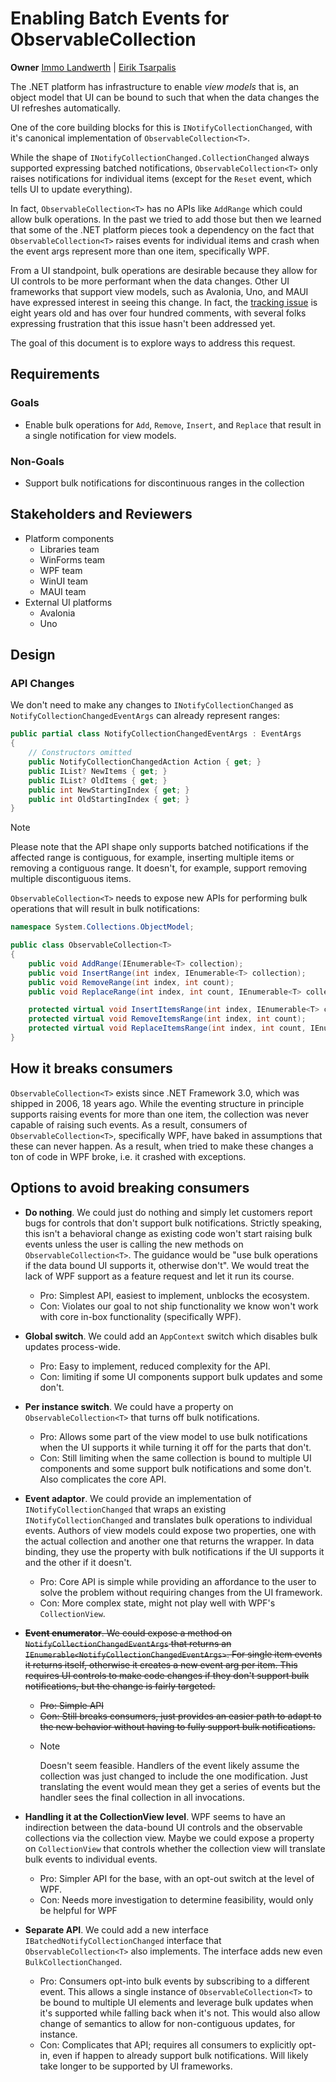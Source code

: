 # Enabling Batch Events for ObservableCollection

**Owner** [Immo Landwerth](https://github.com/terrajobst) | [Eirik Tsarpalis](https://github.com/eiriktsarpalis)

The .NET platform has infrastructure to enable *view models* that is, an object
model that UI can be bound to such that when the data changes the UI refreshes
automatically.

One of the core building blocks for this is `INotifyCollectionChanged`, with
it's canonical implementation of `ObservableCollection<T>`.

While the shape of `INotifyCollectionChanged.CollectionChanged` always supported
expressing batched notifications, `ObservableCollection<T>` only raises
notifications for individual items (except for the `Reset` event, which tells UI
to update everything).

In fact, `ObservableCollection<T>` has no APIs like `AddRange` which could allow
bulk operations. In the past we tried to add those but then we learned that some
of the .NET platform pieces took a dependency on the fact that
`ObservableCollection<T>` raises events for individual items and crash when the
event args represent more than one item, specifically WPF.

From a UI standpoint, bulk operations are desirable because they allow for UI
controls to be more performant when the data changes. Other UI frameworks that
support view models, such as Avalonia, Uno, and MAUI have expressed interest in
seeing this change. In fact, the [tracking issue][issue] is eight years old and
has over four hundred comments, with several folks expressing frustration that
this issue hasn't been addressed yet.

The goal of this document is to explore ways to address this request.

## Requirements

### Goals

* Enable bulk operations for `Add`, `Remove`, `Insert`, and `Replace` that
  result in a single notification for view models.

### Non-Goals

* Support bulk notifications for discontinuous ranges in the collection

## Stakeholders and Reviewers

* Platform components
    - Libraries team
    - WinForms team
    - WPF team
    - WinUI team
    - MAUI team
* External UI platforms
    - Avalonia
    - Uno

## Design

### API Changes

We don't need to make any changes to `INotifyCollectionChanged` as
`NotifyCollectionChangedEventArgs` can already represent ranges:

```C#
public partial class NotifyCollectionChangedEventArgs : EventArgs
{
    // Constructors omitted
    public NotifyCollectionChangedAction Action { get; }
    public IList? NewItems { get; }
    public IList? OldItems { get; }
    public int NewStartingIndex { get; }
    public int OldStartingIndex { get; }
}
```

> [!NOTE]
> Please note that the API shape only supports batched notifications if the
> affected range is contiguous, for example, inserting multiple items or
> removing a contiguous range. It doesn't, for example, support removing
> multiple discontiguous items.

`ObservableCollection<T>` needs to expose new APIs for performing bulk
operations that will result in bulk notifications:

```C#
namespace System.Collections.ObjectModel;

public class ObservableCollection<T>
{
    public void AddRange(IEnumerable<T> collection);
    public void InsertRange(int index, IEnumerable<T> collection);
    public void RemoveRange(int index, int count);
    public void ReplaceRange(int index, int count, IEnumerable<T> collection);

    protected virtual void InsertItemsRange(int index, IEnumerable<T> collection);
    protected virtual void RemoveItemsRange(int index, int count);
    protected virtual void ReplaceItemsRange(int index, int count, IEnumerable<T> collection);
}
```

## How it breaks consumers

`ObservableCollection<T>` exists since .NET Framework 3.0, which was shipped in
2006, 18 years ago. While the eventing structure in principle supports raising
events for more than one item, the collection was never capable of raising such
events. As a result, consumers of `ObservableCollection<T>`, specifically WPF,
have baked in assumptions that these can never happen. As a result, when tried
to make these changes a ton of code in WPF broke, i.e. it crashed with
exceptions.

## Options to avoid breaking consumers

* **Do nothing**. We could just do nothing and simply let customers report bugs
  for controls that don't support bulk notifications. Strictly speaking, this
  isn't a behavioral change as existing code won't start raising bulk events
  unless the user is calling the new methods on `ObservableCollection<T>`. The
  guidance would be "use bulk operations if the data bound UI supports it,
  otherwise don't". We would treat the lack of WPF support as a feature request
  and let it run its course.
  - Pro: Simplest API, easiest to implement, unblocks the ecosystem.
  - Con: Violates our goal to not ship functionality we know won't work with
    core in-box functionality (specifically WPF).

* **Global switch**. We could add an `AppContext` switch which disables bulk
  updates process-wide.
  - Pro: Easy to implement, reduced complexity for the API.
  - Con: limiting if some UI components support bulk updates and some don't.

* **Per instance switch**. We could have a property on `ObservableCollection<T>`
  that turns off bulk notifications.
  - Pro: Allows some part of the view model to use bulk notifications when the
    UI supports it while turning it off for the parts that don't.
  - Con: Still limiting when the same collection is bound to multiple UI
    components and some support bulk notifications and some don't. Also
    complicates the core API.

* **Event adaptor**. We could provide an implementation of
  `INotifyCollectionChanged` that wraps an existing `INotifyCollectionChanged`
  and translates bulk operations to individual events. Authors of view models
  could expose two properties, one with the actual collection and another one
  that returns the wrapper. In data binding, they use the property with bulk
  notifications if the UI supports it and the other if it doesn't.
  - Pro: Core API is simple while providing an affordance to the user to solve
    the problem without requiring changes from the UI framework.
  - Con: More complex state, might not play well with WPF's `CollectionView`.

* ~~**Event enumerator**. We could expose a method on
  `NotifyCollectionChangedEventArgs` that returns an
  `IEnumerable<NotifyCollectionChangedEventArgs>`. For single item events it
  returns itself, otherwise it creates a new event arg per item. This requires
  UI controls to make code changes if they don't support bulk notifications, but
  the change is fairly targeted.~~
  - ~~Pro: Simple API~~
  - ~~Con: Still breaks consumers, just provides an easier path to adapt to the
    new behavior without having to fully support bulk notifications.~~
  - > [!NOTE]
    > Doesn't seem feasible. Handlers of the event likely assume the collection
    > was just changed to include the one modification. Just translating the
    > event would mean they get a series of events but the handler sees the
    > final collection in all invocations.

* **Handling it at the CollectionView level**. WPF seems to have an indirection
  between the data-bound UI controls and the observable collections via the
  collection view. Maybe we could expose a property on `CollectionView` that
  controls whether the collection view will translate bulk events to individual
  events.
  - Pro: Simpler API for the base, with an opt-out switch at the level of WPF.
  - Con: Needs more investigation to determine feasibility, would only be helpful for WPF

* **Separate API**. We could add a new interface
  `IBatchedNotifyCollectionChanged` interface that `ObservableCollection<T>`
  also implements. The interface adds new even `BulkCollectionChanged`.
  - Pro: Consumers opt-into bulk events by subscribing to a different event.
    This allows a single instance of `ObservableCollection<T>` to be bound to
    multiple UI elements and leverage bulk updates when it's supported while
    falling back when it's not. This would also allow change of semantics to
    allow for non-contiguous updates, for instance.
  - Con: Complicates that API; requires all consumers to explicitly opt-in, even
    if happen to already support bulk notifications. Will likely take longer to
    be supported by UI frameworks.

[issue]: https://github.com/dotnet/runtime/issues/18087